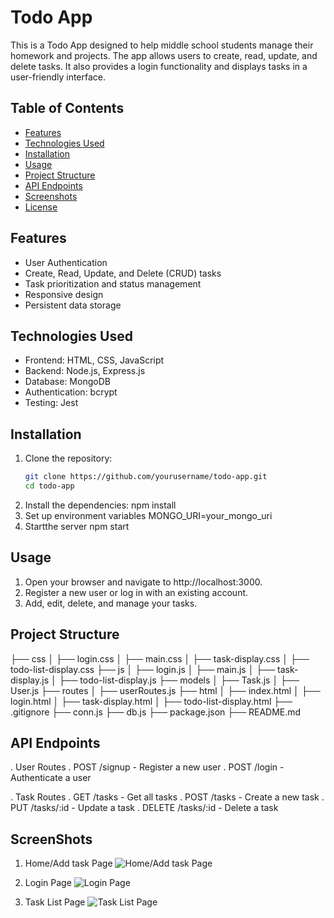 # Todo App

This is a Todo App designed to help middle school students manage their homework and projects. The app allows users to create, read, update, and delete tasks. It also provides a login functionality and displays tasks in a user-friendly interface.

## Table of Contents

- [Features](#features)
- [Technologies Used](#technologies-used)
- [Installation](#installation)
- [Usage](#usage)
- [Project Structure](#project-structure)
- [API Endpoints](#api-endpoints)
- [Screenshots](#screenshots)
- [License](#license)

## Features

- User Authentication
- Create, Read, Update, and Delete (CRUD) tasks
- Task prioritization and status management
- Responsive design
- Persistent data storage

## Technologies Used

- Frontend: HTML, CSS, JavaScript
- Backend: Node.js, Express.js
- Database: MongoDB
- Authentication: bcrypt
- Testing: Jest

## Installation

1. Clone the repository:
   ```bash
   git clone https://github.com/yourusername/todo-app.git
   cd todo-app
2. Install the dependencies:
    npm install
3. Set up environment variables
    MONGO_URI=your_mongo_uri
4. Startthe server
    npm start

## Usage

1. Open your browser and navigate to http://localhost:3000.
2. Register a new user or log in with an existing account.
3. Add, edit, delete, and manage your tasks.

## Project Structure

├── css
│   ├── login.css
│   ├── main.css
│   ├── task-display.css
│   ├── todo-list-display.css
├── js
│   ├── login.js
│   ├── main.js
│   ├── task-display.js
│   ├── todo-list-display.js
├── models
│   ├── Task.js
│   ├── User.js
├── routes
│   ├── userRoutes.js
├── html
│   ├── index.html
│   ├── login.html
│   ├── task-display.html
│   ├── todo-list-display.html
├── .gitignore
├── conn.js
├── db.js
├── package.json
├── README.md

## API Endpoints

. User Routes
    . POST /signup - Register a new user
    . POST /login - Authenticate a user

. Task Routes
    . GET /tasks - Get all tasks
    . POST /tasks - Create a new task
    . PUT /tasks/:id - Update a task
    . DELETE /tasks/:id - Delete a task

## ScreenShots

1. Home/Add task Page
    ![Home/Add task Page](screenshots\Home-Add-Task.PNG)

2. Login Page
    ![Login Page](screenshots\Login-Page.PNG)

3. Task List Page
    ![Task List Page](screenshots\Task-List.PNG)

